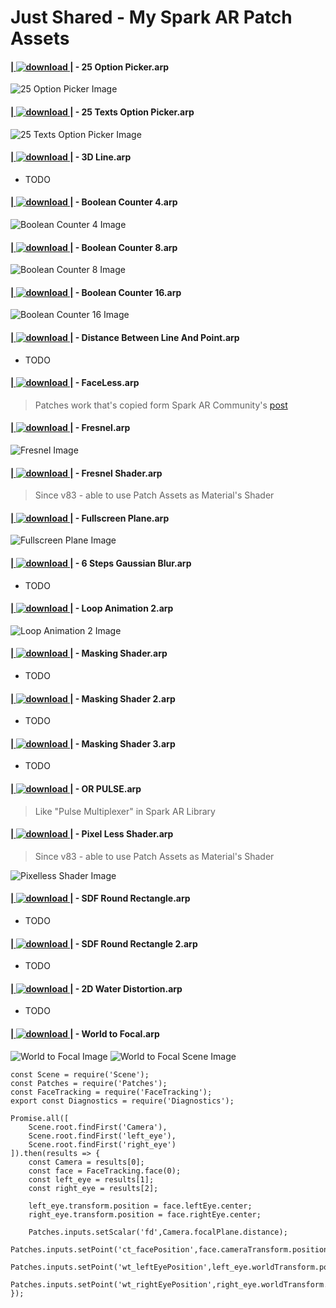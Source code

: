 # Just Shared - My Spark AR Patch Assets

#### [| ![download](https://github.com/keerotic/arp/blob/master/img/dl16.png?raw=true) |](https://github.com/keerotic/arp/raw/master/25%20Option%20Picker.arp) - 25 Option Picker.arp 
![25 Option Picker Image](https://github.com/keerotic/arp/blob/master/img/25OptionPicker.png?raw=true)

#### [| ![download](https://github.com/keerotic/arp/blob/master/img/dl16.png?raw=true) |](https://github.com/keerotic/arp/raw/master/25%20Texts%20Option%20Picker.arp) - 25 Texts Option Picker.arp 
![25 Texts Option Picker Image](https://github.com/keerotic/arp/blob/master/img/25TextsOptionPicker.png?raw=true)

#### [| ![download](https://github.com/keerotic/arp/blob/master/img/dl16.png?raw=true) |](https://github.com/keerotic/arp/raw/master/3D%20Line.arp) - 3D Line.arp 
- TODO

#### [| ![download](https://github.com/keerotic/arp/blob/master/img/dl16.png?raw=true) |](https://github.com/keerotic/arp/raw/master/Boolean%20Counter%204.arp) - Boolean Counter 4.arp 
![Boolean Counter 4 Image](https://github.com/keerotic/arp/blob/master/img/BooleanCounter4.png?raw=true)

#### [| ![download](https://github.com/keerotic/arp/blob/master/img/dl16.png?raw=true) |](https://github.com/keerotic/arp/raw/master/Boolean%20Counter%208.arp) - Boolean Counter 8.arp 
![Boolean Counter 8 Image](https://github.com/keerotic/arp/blob/master/img/BooleanCounter8.png?raw=true)

#### [| ![download](https://github.com/keerotic/arp/blob/master/img/dl16.png?raw=true) |](https://github.com/keerotic/arp/raw/master/Boolean%20Counter%2016.arp) - Boolean Counter 16.arp
![Boolean Counter 16 Image](https://github.com/keerotic/arp/blob/master/img/BooleanCounter16.png?raw=true)

#### [| ![download](https://github.com/keerotic/arp/blob/master/img/dl16.png?raw=true) |](https://github.com/keerotic/arp/raw/master/Distance%20Between%20Line%20And%20Point.arp) - Distance Between Line And Point.arp
- TODO

#### [| ![download](https://github.com/keerotic/arp/blob/master/img/dl16.png?raw=true) |](https://github.com/keerotic/arp/raw/master/FaceLess.arp) - FaceLess.arp
> Patches work that's copied form Spark AR Community's [post](https://www.facebook.com/groups/SparkARcommunity/permalink/685266731885372/) 

#### [| ![download](https://github.com/keerotic/arp/blob/master/img/dl16.png?raw=true) |](https://github.com/keerotic/arp/raw/master/Fresnel.arp) - Fresnel.arp
![Fresnel Image](https://github.com/keerotic/arp/blob/master/img/Fresnel2.gif?raw=true)

#### [| ![download](https://github.com/keerotic/arp/blob/master/img/dl16.png?raw=true) |](https://github.com/keerotic/arp/raw/master/Fresnel%20Shader.arp) - Fresnel Shader.arp
> Since v83 - able to use Patch Assets as Material's Shader

#### [| ![download](https://github.com/keerotic/arp/blob/master/img/dl16.png?raw=true) |](https://github.com/keerotic/arp/raw/master/Fullscreen%20Plane.arp) - Fullscreen Plane.arp
![Fullscreen Plane Image](https://github.com/keerotic/arp/blob/master/img/FullscreenPlane.png?raw=true)

#### [| ![download](https://github.com/keerotic/arp/blob/master/img/dl16.png?raw=true) |](https://github.com/keerotic/arp/raw/master/6%20Steps%20Gaussian%20Blur.arp) - 6 Steps Gaussian Blur.arp
- TODO

#### [| ![download](https://github.com/keerotic/arp/blob/master/img/dl16.png?raw=true) |](https://github.com/keerotic/arp/raw/master/Loop%20Animation%202.arp) - Loop Animation 2.arp
![Loop Animation 2 Image](https://github.com/keerotic/arp/blob/master/img/LoopAnimation2.png?raw=true)

#### [| ![download](https://github.com/keerotic/arp/blob/master/img/dl16.png?raw=true) |](https://github.com/keerotic/arp/raw/master/Masking%20Shader.arp) - Masking Shader.arp
- TODO

#### [| ![download](https://github.com/keerotic/arp/blob/master/img/dl16.png?raw=true) |](https://github.com/keerotic/arp/raw/master/Masking%20Shader%202.arp) - Masking Shader 2.arp
- TODO

#### [| ![download](https://github.com/keerotic/arp/blob/master/img/dl16.png?raw=true) |](https://github.com/keerotic/arp/raw/master/Masking%20Shader%203.arp) - Masking Shader 3.arp
- TODO

#### [| ![download](https://github.com/keerotic/arp/blob/master/img/dl16.png?raw=true) |](https://github.com/keerotic/arp/raw/master/OR%20PULSE.arp) - OR PULSE.arp
> Like "Pulse Multiplexer" in Spark AR Library

#### [| ![download](https://github.com/keerotic/arp/blob/master/img/dl16.png?raw=true) |](https://github.com/keerotic/arp/raw/master/Pixel%20Less%20Shader.arp) - Pixel Less Shader.arp
> Since v83 - able to use Patch Assets as Material's Shader

![Pixelless Shader Image](https://github.com/keerotic/arp/blob/master/img/PixellessShader.png?raw=true)


#### [| ![download](https://github.com/keerotic/arp/blob/master/img/dl16.png?raw=true) |](https://github.com/keerotic/arp/raw/master/SDF%20Round%20Rectangle.arp) - SDF Round Rectangle.arp
- TODO

#### [| ![download](https://github.com/keerotic/arp/blob/master/img/dl16.png?raw=true) |](https://github.com/keerotic/arp/raw/master/SDF%20Round%20Rectangle%202.arp) - SDF Round Rectangle 2.arp
- TODO

#### [| ![download](https://github.com/keerotic/arp/blob/master/img/dl16.png?raw=true) |](https://github.com/keerotic/arp/raw/master/2D%20Water%20Distortion.arp) - 2D Water Distortion.arp
- TODO

#### [| ![download](https://github.com/keerotic/arp/blob/master/img/dl16.png?raw=true) |](https://github.com/keerotic/arp/raw/master/World%20to%20Focal.arp) - World to Focal.arp
![World to Focal Image](https://github.com/keerotic/arp/blob/master/img/WorldToFocal.png?raw=true)
![World to Focal Scene Image](https://github.com/keerotic/arp/blob/master/img/WorldToFocal_scene.png?raw=true)
~~~~
const Scene = require('Scene');
const Patches = require('Patches');
const FaceTracking = require('FaceTracking');
export const Diagnostics = require('Diagnostics');

Promise.all([
    Scene.root.findFirst('Camera'),
    Scene.root.findFirst('left_eye'),
    Scene.root.findFirst('right_eye')
]).then(results => {
    const Camera = results[0];
    const face = FaceTracking.face(0);
    const left_eye = results[1];
    const right_eye = results[2];

    left_eye.transform.position = face.leftEye.center;
    right_eye.transform.position = face.rightEye.center;

    Patches.inputs.setScalar('fd',Camera.focalPlane.distance);
    Patches.inputs.setPoint('ct_facePosition',face.cameraTransform.position);
    Patches.inputs.setPoint('wt_leftEyePosition',left_eye.worldTransform.position);
    Patches.inputs.setPoint('wt_rightEyePosition',right_eye.worldTransform.position);
});
~~~~